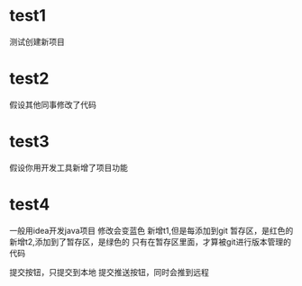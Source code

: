 # test1
测试创建新项目
# test2
假设其他同事修改了代码

# test3
假设你用开发工具新增了项目功能

# test4
一般用idea开发java项目
修改会变蓝色
新增t1,但是每添加到git 暂存区，是红色的
新增t2,添加到了暂存区，是绿色的
只有在暂存区里面，才算被git进行版本管理的代码

提交按钮，只提交到本地
提交推送按钮，同时会推到远程